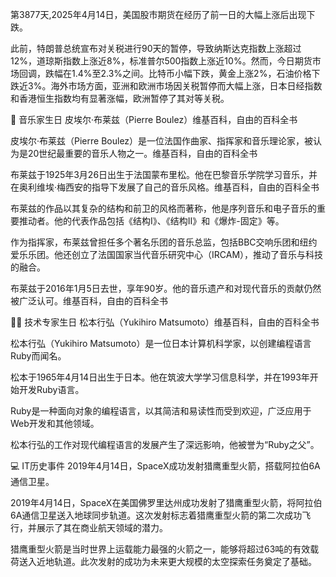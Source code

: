 第3877天,2025年4月14日，美国股市期货在经历了前一日的大幅上涨后出现下跌。​

此前，特朗普总统宣布对关税进行90天的暂停，导致纳斯达克指数上涨超过12%，道琼斯指数上涨近8%，标准普尔500指数上涨近10%。然而，今日期货市场回调，跌幅在1.4%至2.3%之间。比特币小幅下跌，黄金上涨2%，石油价格下跌近3%。海外市场方面，亚洲和欧洲市场因关税暂停而大幅上涨，日本日经指数和香港恒生指数均有显著涨幅，欧洲暂停了其对等关税。​

🎵 音乐家生日
皮埃尔·布莱兹（Pierre Boulez）​
维基百科，自由的百科全书

皮埃尔·布莱兹（Pierre Boulez）是一位法国作曲家、指挥家和音乐理论家，被认为是20世纪最重要的音乐人物之一。​
维基百科，自由的百科全书

布莱兹于1925年3月26日出生于法国蒙布里松。他在巴黎音乐学院学习音乐，并在奥利维埃·梅西安的指导下发展了自己的音乐风格。​
维基百科，自由的百科全书

布莱兹的作品以其复杂的结构和前卫的风格而著称，他是序列音乐和电子音乐的重要推动者。他的代表作品包括《结构I》、《结构II》和《爆炸-固定》等。​

作为指挥家，布莱兹曾担任多个著名乐团的音乐总监，包括BBC交响乐团和纽约爱乐乐团。他还创立了法国国家当代音乐研究中心（IRCAM），推动了音乐与科技的融合。​

布莱兹于2016年1月5日去世，享年90岁。他的音乐遗产和对现代音乐的贡献仍然被广泛认可。​
维基百科，自由的百科全书

👨‍💻 技术专家生日
松本行弘（Yukihiro Matsumoto）​
维基百科，自由的百科全书

松本行弘（Yukihiro Matsumoto）是一位日本计算机科学家，以创建编程语言Ruby而闻名。​

松本于1965年4月14日出生于日本。他在筑波大学学习信息科学，并在1993年开始开发Ruby语言。​

Ruby是一种面向对象的编程语言，以其简洁和易读性而受到欢迎，广泛应用于Web开发和其他领域。​

松本行弘的工作对现代编程语言的发展产生了深远影响，他被誉为“Ruby之父”。​

💻 IT历史事件
2019年4月14日，SpaceX成功发射猎鹰重型火箭，搭载阿拉伯6A通信卫星。​

2019年4月14日，SpaceX在美国佛罗里达州成功发射了猎鹰重型火箭，将阿拉伯6A通信卫星送入地球同步轨道。这次发射标志着猎鹰重型火箭的第二次成功飞行，并展示了其在商业航天领域的潜力。​

猎鹰重型火箭是当时世界上运载能力最强的火箭之一，能够将超过63吨的有效载荷送入近地轨道。此次发射的成功为未来更大规模的太空探索任务奠定了基础。
